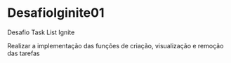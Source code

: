 # DesafioIginite01
Desafio Task List Ignite

Realizar a implementação das funções de criação, visualização e remoção das tarefas
